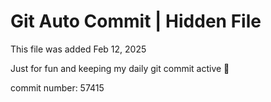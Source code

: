 # Git Auto Commit | Hidden File

This file was added Feb 12, 2025

Just for fun and keeping my daily git commit active 🤪

commit number: 57415
